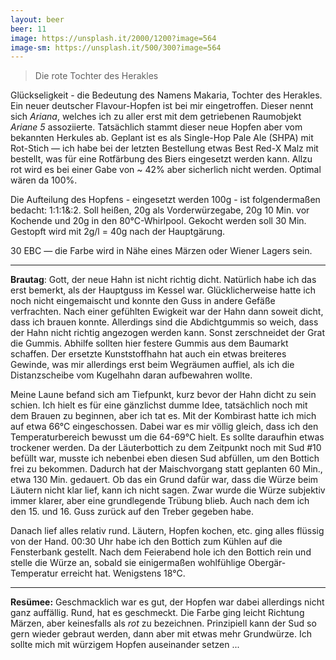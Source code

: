 ```yaml
---
layout: beer
beer: 11
image: https://unsplash.it/2000/1200?image=564
image-sm: https://unsplash.it/500/300?image=564
---
```


> Die rote Tochter des Herakles

Glückseligkeit - die Bedeutung des Namens Makaria, Tochter des Herakles. Ein neuer deutscher Flavour-Hopfen ist bei mir eingetroffen. Dieser nennt sich *Ariana*, welches ich zu aller erst mit dem getriebenen Raumobjekt *Ariane 5* assoziierte. Tatsächlich stammt dieser neue Hopfen aber vom bekannten Herkules ab. Geplant ist es als Single-Hop Pale Ale (SHPA) mit Rot-Stich — ich habe bei der letzten Bestellung etwas Best Red-X Malz mit bestellt, was für eine Rotfärbung des Biers eingesetzt werden kann. Allzu rot wird es bei einer Gabe von ~ 42% aber sicherlich nicht werden. Optimal wären da 100%.

Die Aufteilung des Hopfens - eingesetzt werden 100g - ist folgendermaßen bedacht: 1:1:1&:2. Soll heißen, 20g als Vorderwürzegabe, 20g 10 Min. vor Kochende und 20g in den 80°C-Whirlpool. Gekocht werden soll 30 Min. Gestopft wird mit 2g/l = 40g nach der Hauptgärung.

30 EBC — die Farbe wird in Nähe eines Märzen oder Wiener Lagers sein.

---

**Brautag**: Gott, der neue Hahn ist nicht richtig dicht. Natürlich habe ich das erst bemerkt, als der Hauptguss im Kessel war. Glücklicherweise hatte ich noch nicht eingemaischt und konnte den Guss in andere Gefäße verfrachten. Nach einer gefühlten Ewigkeit war der Hahn dann soweit dicht, dass ich brauen konnte. Allerdings sind die Abdichtgummis so weich, dass der Hahn nicht richtig angezogen werden kann. Sonst zerschneidet der Grat die Gummis. Abhilfe sollten hier festere Gummis aus dem Baumarkt schaffen. Der ersetzte Kunststoffhahn hat auch ein etwas breiteres Gewinde, was mir allerdings erst beim Wegräumen auffiel, als ich die Distanzscheibe vom Kugelhahn daran aufbewahren wollte.

Meine Laune befand sich am Tiefpunkt, kurz bevor der Hahn dicht zu sein schien. Ich hielt es für eine gänzlichst dumme Idee, tatsächlich noch mit dem Brauen zu beginnen, aber ich tat es. Mit der Kombirast hatte ich mich auf etwa 66°C eingeschossen. Dabei war es mir völlig gleich, dass ich den Temperaturbereich bewusst um die 64-69°C hielt. Es sollte daraufhin etwas trockener werden. Da der Läuterbottich zu dem Zeitpunkt noch mit Sud #10 befüllt war, musste ich nebenbei eben diesen Sud abfüllen, um den Bottich frei zu bekommen. Dadurch hat der Maischvorgang statt geplanten 60 Min., etwa 130 Min. gedauert. Ob das ein Grund dafür war, dass die Würze beim Läutern nicht klar lief, kann ich nicht sagen. Zwar wurde die Würze subjektiv immer klarer, aber eine grundlegende Trübung blieb. Auch nach dem ich den 15. und 16. Guss zurück auf den Treber gegeben habe.

Danach lief alles relativ rund. Läutern, Hopfen kochen, etc. ging alles flüssig von der Hand. 00:30 Uhr habe ich den Bottich zum Kühlen auf die Fensterbank gestellt. Nach dem Feierabend hole ich den Bottich rein und stelle die Würze an, sobald sie einigermaßen wohlfühlige Obergär-Temperatur erreicht hat. Wenigstens 18°C.

----

**Resümee:** Geschmacklich war es gut, der Hopfen war dabei allerdings nicht ganz auffällig. Rund, hat es geschmeckt. Die Farbe ging leicht Richtung Märzen, aber keinesfalls als *rot* zu bezeichnen. Prinzipiell kann der Sud so gern wieder gebraut werden, dann aber mit etwas mehr Grundwürze. Ich sollte mich mit würzigem Hopfen auseinander setzen ...
